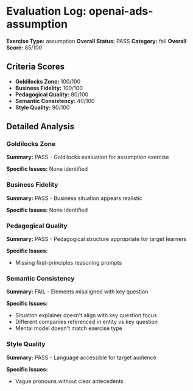 # Evaluation Log: openai-ads-assumption

**Exercise Type:** assumption
**Overall Status:** PASS
**Category:** fail
**Overall Score:** 85/100

## Criteria Scores

- **Goldilocks Zone:** 100/100
- **Business Fidelity:** 100/100
- **Pedagogical Quality:** 80/100
- **Semantic Consistency:** 40/100
- **Style Quality:** 90/100

## Detailed Analysis

### Goldilocks Zone
**Summary:** PASS - Goldilocks evaluation for assumption exercise

**Specific Issues:** None identified

### Business Fidelity
**Summary:** PASS - Business situation appears realistic

**Specific Issues:** None identified

### Pedagogical Quality
**Summary:** PASS - Pedagogical structure appropriate for target learners

**Specific Issues:**
- Missing first-principles reasoning prompts

### Semantic Consistency
**Summary:** FAIL - Elements misaligned with key question

**Specific Issues:**
- Situation explainer doesn't align with key question focus
- Different companies referenced in entity vs key question
- Mental model doesn't match exercise type

### Style Quality
**Summary:** PASS - Language accessible for target audience

**Specific Issues:**
- Vague pronouns without clear antecedents

